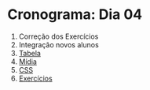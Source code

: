 # Cronograma: Dia 04

1. Correção dos Exercícios
1. Integração novos alunos   
1. [Tabela](https://developer.mozilla.org/pt-BR/docs/Web/HTML/Element#conte%C3%BAdo_tabulado)
1. [Mídia](https://developer.mozilla.org/pt-BR/docs/Web/HTML/Element#imagem_e_multim%C3%ADdia)
1. [CSS](https://www.w3schools.com/css/default.asp)
1. [Exercícios](./Exercicios.md)   


    
    
